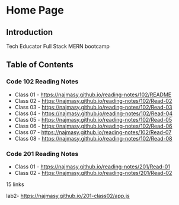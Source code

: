 # Home Page

## Introduction

Tech Educator Full Stack MERN bootcamp

## Table of Contents

### Code 102 Reading Notes

- Class 01 - https://najmasy.github.io/reading-notes/102/README
- Class 02 - https://najmasy.github.io/reading-notes/102/Read-02
- Class 03 - https://najmasy.github.io/reading-notes/102/Read-03
- Class 04 - https://najmasy.github.io/reading-notes/102/Read-04
- Class 05 - https://najmasy.github.io/reading-notes/102/Read-05
- Class 06 - https://najmasy.github.io/reading-notes/102/Read-06
- Class 07 - https://najmasy.github.io/reading-notes/102/Read-07
- Class 08 - https://najmasy.github.io/reading-notes/102/Read-08

### Code 201 Reading Notes

- Class 01 - https://najmasy.github.io/reading-notes/201/Read-01
- Class 02 - https://najmasy.github.io/reading-notes/201/Read-02

15 links

lab2- https://najmasy.github.io/201-class02/app.js
